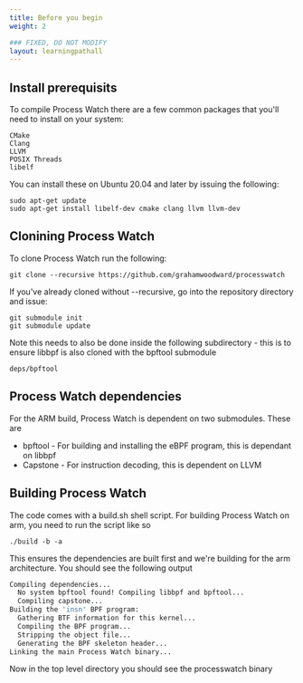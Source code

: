 ```yaml
---
title: Before you begin
weight: 2

### FIXED, DO NOT MODIFY
layout: learningpathall
---
```


## Install prerequisits
To compile Process Watch there are a few common packages that you'll need to install on your system:
```console
CMake
Clang
LLVM
POSIX Threads
libelf
```
You can install these on Ubuntu 20.04 and later by issuing the following:
```console
sudo apt-get update
sudo apt-get install libelf-dev cmake clang llvm llvm-dev
```

## Clonining Process Watch
To clone Process Watch run the following:
```console
git clone --recursive https://github.com/grahamwoodward/processwatch
```

If you've already cloned without --recursive, go into the repository directory and issue:
```console
git submodule init
git submodule update
```

Note this needs to also be done inside the following subdirectory - this is to ensure libbpf is also cloned with the bpftool submodule
```console
deps/bpftool
```

## Process Watch dependencies
For the ARM build, Process Watch is dependent on two submodules. These are
* bpftool - For building and installing the eBPF program, this is dependant on libbpf
* Capstone - For instruction decoding, this is dependent on LLVM

## Building Process Watch
The code comes with a build.sh shell script. For building Process Watch on arm, you need to run the script like so
```console
./build -b -a
```

This ensures the dependencies are built first and we're building for the arm architecture. You should see the following output
```bash
Compiling dependencies...
  No system bpftool found! Compiling libbpf and bpftool...
  Compiling capstone...
Building the 'insn' BPF program:
  Gathering BTF information for this kernel...
  Compiling the BPF program...
  Stripping the object file...
  Generating the BPF skeleton header...
Linking the main Process Watch binary...
```

Now in the top level directory you should see the processwatch binary
